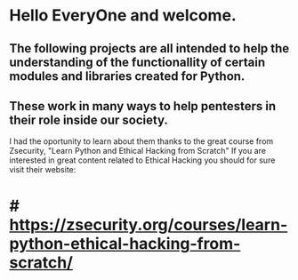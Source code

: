 # Hello EveryOne and welcome. 

## The following projects are all intended to help the understanding of the functionallity of certain modules and libraries created for Python.

## These work in many ways to help pentesters in their role inside our society.

I had the oportunity to learn about them thanks to the great course from Zsecurity, "Learn Python and Ethical Hacking from Scratch" 
If you are interested in great content related to Ethical Hacking you should for sure visit their website: 

# # https://zsecurity.org/courses/learn-python-ethical-hacking-from-scratch/
